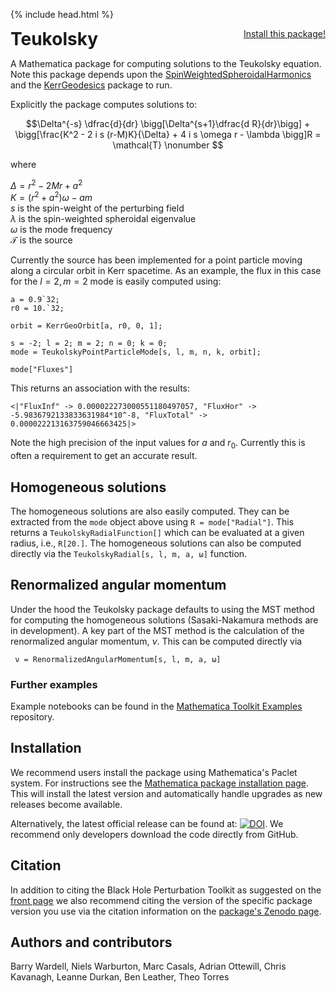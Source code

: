 {% include head.html %}

<p>
 <h1 style="display:inline">Teukolsky</h1> <span style="float:right;"><a href="https://bhptoolkit.org/mathematica-install.html" class = "code_btn">Install this package!</a></span>
</p>

A Mathematica package for computing solutions to the Teukolsky equation. Note this package depends upon the [SpinWeightedSpheroidalHarmonics](https://bhptoolkit.org/SpinWeightedSpheroidalHarmonics/) and the [KerrGeodesics](https://bhptoolkit.org/KerrGeodesics/) package to run.

Explicitly the package computes solutions to:

$$\Delta^{-s} \dfrac{d}{dr} \bigg[\Delta^{s+1}\dfrac{d R}{dr}\bigg] + \bigg[\frac{K^2 - 2 i s (r-M)K}{\Delta} + 4 i s \omega r - \lambda \bigg]R = \mathcal{T} \nonumber $$
 
where

$\Delta = r^2 - 2Mr + a^2$  
$K=(r^2 + a^2)\omega - a m$  
$s$ is the spin-weight of the perturbing field  
$\lambda$ is the spin-weighted spheroidal eigenvalue  
$\omega$ is the mode frequency  
$\mathcal{T}$ is the source

Currently the source has been implemented for a point particle moving along a circular orbit in Kerr spacetime. As an example, the flux in this case for the $l=2,m=2$ mode is easily computed using:  
```
a = 0.9`32;
r0 = 10.`32;

orbit = KerrGeoOrbit[a, r0, 0, 1];

s = -2; l = 2; m = 2; n = 0; k = 0;
mode = TeukolskyPointParticleMode[s, l, m, n, k, orbit];

mode["Fluxes"]
```  
This returns an association with the results:  
```
<|"FluxInf" -> 0.000022273000551180497057, "FluxHor" -> -5.9836792133833631984*10^-8, "FluxTotal" -> 0.000022213163759046663425|>
```
Note the high precision of the input values for $a$ and $r_0$. Currently this is often a requirement to get an accurate result.

## Homogeneous solutions

The homogeneous solutions are also easily computed. They can be extracted from the `mode` object above using `R = mode["Radial"]`. This returns a `TeukolskyRadialFunction[]` which can be evaluated at a given radius, i.e., `R[20.]`. The homogeneous solutions can also be computed directly via the `TeukolskyRadial[s, l, m, a, ω]` function.

## Renormalized angular momentum

Under the hood the Teukolsky package defaults to using the MST method for computing the homogeneous solutions (Sasaki-Nakamura methods are in development). A key part of the MST method is the calculation of the renormalized angular momentum, $\nu$. This can be computed directly via
```
 ν = RenormalizedAngularMomentum[s, l, m, a, ω]
```

### Further examples

Example notebooks can be found in the [Mathematica Toolkit Examples](https://github.com/BlackHolePerturbationToolkit/MathematicaToolkitExamples) repository.

## Installation

We recommend users install the package using Mathematica's Paclet system. 
For instructions see the [Mathematica package installation page](https://bhptoolkit.org/mathematica-install.html).
This will install the latest version and automatically handle upgrades as new releases become available.

Alternatively, the latest official release can be found at: [![DOI](https://zenodo.org/badge/96558973.svg)](https://zenodo.org/badge/latestdoi/96558973).
We recommend only developers download the code directly from GitHub. 

## Citation

In addition to citing the Black Hole Perturbation Toolkit as suggested on the [front page](https://bhptoolkit.org/index.html)
we also recommend citing the version of the specific package version you use via the citation information on the [package's Zenodo page](https://zenodo.org/badge/latestdoi/96558973).

## Authors and contributors

Barry Wardell, Niels Warburton, Marc Casals, Adrian Ottewill, Chris Kavanagh, Leanne Durkan, Ben Leather, Theo Torres
